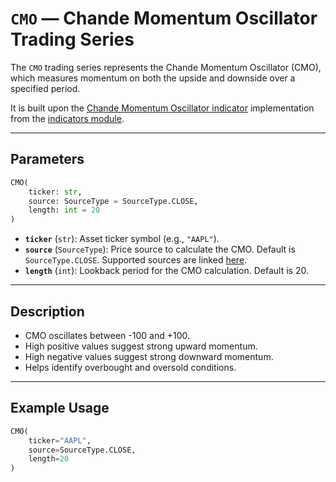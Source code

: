 
# `CMO` — Chande Momentum Oscillator Trading Series

The `CMO` trading series represents the Chande Momentum Oscillator (CMO), which measures momentum on both the upside and downside over a specified period.

It is built upon the [Chande Momentum Oscillator indicator](../../../../trading_strategy_tester/indicators/momentum/cmo.py) implementation from the [indicators module](../indicators.md).

---

## Parameters

```python
CMO(
    ticker: str,
    source: SourceType = SourceType.CLOSE,
    length: int = 20
)
```

- **`ticker`** (`str`): Asset ticker symbol (e.g., `"AAPL"`).
- **`source`** (`SourceType`): Price source to calculate the CMO. Default is `SourceType.CLOSE`. Supported sources are linked [here](../enums/source.md).
- **`length`** (`int`): Lookback period for the CMO calculation. Default is 20.

---

## Description

- CMO oscillates between -100 and +100.
- High positive values suggest strong upward momentum.
- High negative values suggest strong downward momentum.
- Helps identify overbought and oversold conditions.

---

## Example Usage

```python
CMO(
    ticker="AAPL",
    source=SourceType.CLOSE,
    length=20
)
```
